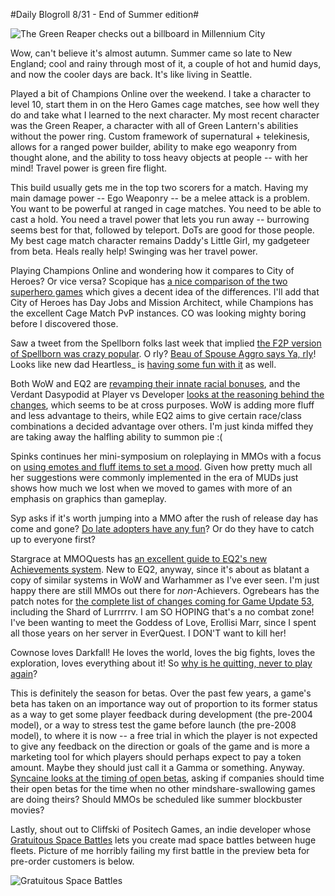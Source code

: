 #Daily Blogroll 8/31 - End of Summer edition#

![The Green Reaper checks out a billboard in Millennium City](http://westkarana.com/wp-content/uploads/2009/08/GameClient-2009-08-30-21-20-36-81.jpg "The Green Reaper checks out a billboard in Millennium City")

Wow, can't believe it's almost autumn. Summer came so late to New England; cool and rainy through most of it, a couple of hot and humid days, and now the cooler days are back. It's like living in Seattle.

Played a bit of Champions Online over the weekend. I take a character to level 10, start them in on the Hero Games cage matches, see how well they do and take what I learned to the next character. My most recent character was the Green Reaper, a character with all of Green Lantern's abilities without the power ring. Custom framework of supernatural + telekinesis, allows for a ranged power builder, ability to make ego weaponry from thought alone, and the ability to toss heavy objects at people -- with her mind! Travel power is green fire flight.

This build usually gets me in the top two scorers for a match. Having my main damage power -- Ego Weaponry -- be a melee attack is a problem. You want to be powerful at ranged in cage matches. You need to be able to cast a hold. You need a travel power that lets you run away -- burrowing seems best for that, followed by teleport. DoTs are good for those people. My best cage match character remains Daddy's Little Girl, my gadgeteer from beta. Heals really help! Swinging was her travel power.

Playing Champions Online and wondering how it compares to City of Heroes? Or vice versa? Scopique has [a nice comparison of the two superhero games](http://www.cedarstreet.net/2009/08/champions-online-vs-city-of-heroes.html) which gives a decent idea of the differences. I'll add that City of Heroes has Day Jobs and Mission Architect, while Champions has the excellent Cage Match PvP instances. CO was looking mighty boring before I discovered those.

Saw a tweet from the Spellborn folks last week that implied [the F2P version of Spellborn was crazy popular](http://twitter.com/tcos). O rly? [Beau of Spouse Aggro says Ya, rly](http://epicdolls.com/beauturkey/?p=2057)! Looks like new dad Heartless\_ is [having some fun with it](http://hgamer.blogspot.com/2009/08/my-chronicles-of-spellborn-photo-album.html) as well.

Both WoW and EQ2 are [revamping their innate racial bonuses](http://fanfaire08.feldoncentral.com/2009/08/28/racial-traditions/), and the Verdant Dasypodid at Player vs Developer [looks at the reasoning behind the changes](http://playervsdeveloper.blogspot.com/2009/08/dueling-racial-revamps-in-wow-and-eq2.html), which seems to be at cross purposes. WoW is adding more fluff and less advantage to theirs, while EQ2 aims to give certain race/class combinations a decided advantage over others. I'm just kinda miffed they are taking away the halfling ability to summon pie :(

Spinks continues her mini-symposium on roleplaying in MMOs with a focus on [using emotes and fluff items to set a mood](http://spinksville.wordpress.com/2009/08/31/improving-roleplaying-props-emotes-titles-class-design-and-dressing-the-set/). Given how pretty much all her suggestions were commonly implemented in the era of MUDs just shows how much we lost when we moved to games with more of an emphasis on graphics than gameplay.

Syp asks if it's worth jumping into a MMO after the rush of release day has come and gone? [Do late adopters have any fun](http://biobreak.wordpress.com/2009/08/29/when-is-it-too-late-to-begin-a-mmo/)? Or do they have to catch up to everyone first? 

Stargrace at MMOQuests has [an excellent guide to EQ2's new Achievements system](http://mmoquests.com/2009/08/29/gu-53-part-i-achievements/). New to EQ2, anyway, since it's about as blatant a copy of similar systems in WoW and Warhammer as I've ever seen. I'm just happy there are still MMOs out there for *non*-Achievers. Ogrebears has the patch notes for [the complete list of changes coming for Game Update 53](http://ogrebear.com/?p=1283), including the Shard of Lurrrrrv. I am SO HOPING that's a no combat zone! I've been wanting to meet the Goddess of Love, Erollisi Marr, since I spent all those years on her server in EverQuest. I DON'T want to kill her!

Cownose loves Darkfall! He loves the world, loves the big fights, loves the exploration, loves everything about it! So [why is he quitting, never to play again](http://cownosethe50poundcat.blogspot.com/2009/08/cow-noses-take-on-darkfall-and-farewell.html)?

This is definitely the season for betas. Over the past few years, a game's beta has taken on an importance way out of proportion to its former status as a way to get some player feedback during development (the pre-2004 model), or a way to stress test the game before launch (the pre-2008 model), to where it is now -- a free trial in which the player is not expected to give any feedback on the direction or goals of the game and is more a marketing tool for which players should perhaps expect to pay a token amount. Maybe they should just call it a Gamma or something. Anyway. [Syncaine looks at the timing of open betas](http://syncaine.wordpress.com/2009/08/28/when-it-comes-to-open-beta-timing-is-key/), asking if companies should time their open betas for the time when no other mindshare-swallowing games are doing theirs? Should MMOs be scheduled like summer blockbuster movies?

Lastly, shout out to Cliffski of Positech Games, an indie developer whose [Gratuitous Space Battles](http://www.positech.co.uk/gratuitousspacebattles/index.html) lets you create mad space battles between huge fleets. Picture of me horribly failing my first battle in the preview beta for pre-order customers is below.

![Gratuitous Space Battles](http://westkarana.com/wp-content/uploads/2009/08/GSB-2009-08-31-08-08-18-09.jpg "Gratuitous Space Battles")

